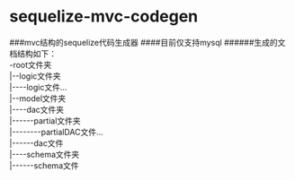 # sequelize-mvc-codegen
###mvc结构的sequelize代码生成器
####目前仅支持mysql
######生成的文档结构如下：
<br />
-root文件夹
<br />
|--logic文件夹
<br />
|----logic文件...
<br />
|--model文件夹
<br />
|----dac文件夹
<br />
|------partial文件夹
<br />
|--------partialDAC文件...
<br />
|------dac文件
<br />
|----schema文件夹
<br />
|------schema文件
